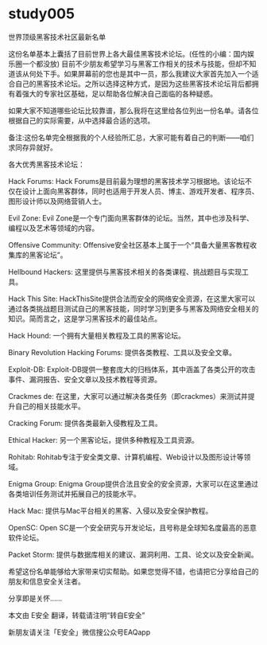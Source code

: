 # study005

世界顶级黑客技术社区最新名单

这份名单基本上囊括了目前世界上各大最佳黑客技术论坛。(任性的小编：国内娱乐圈一个都没放)
目前不少朋友希望学习与黑客工作相关的技术与技能，但却不知道该从何处下手。如果屏幕前的您也是其中一员，那么我建议大家首先加入一个适合自己的黑客技术论坛。之所以选择这种方式，是因为这些黑客技术论坛背后都拥有着强大的专家社区基础，足以帮助各位解决自己面临的各种疑惑。

如果大家不知道哪些论坛比较靠谱，那么我将在这里给各位列出一份名单。请各位根据自己的实际需要，从中选择最合适的选项。

备注:这份名单完全根据我的个人经验所汇总，大家可能有着自己的判断——咱们求同存异就好。

各大优秀黑客技术论坛：

Hack Forums: 
Hack Forums是目前最为理想的黑客技术学习根据地。该论坛不仅在设计上面向黑客群体，同时也适用于开发人员、博主、游戏开发者、程序员、图形设计师以及网络营销人士。

Evil Zone:
Evil Zone是一个专门面向黑客群体的论坛。当然，其中也涉及科学、编程以及艺术等领域的内容。

Offensive Community:
Offensive安全社区基本上属于一个“具备大量黑客教程收集库的黑客论坛”。

Hellbound Hackers:
这里提供与黑客技术相关的各类课程、挑战题目与实现工具。

Hack This Site:
HackThisSite提供合法而安全的网络安全资源，在这里大家可以通过各类挑战题目测试自己的黑客技能，同时学习到更多与黑客及网络安全相关的知识。简而言之，这是学习黑客技术的最佳站点。

Hack Hound:
一个拥有大量相关教程及工具的黑客论坛。

Binary Revolution Hacking Forums:
提供各类教程、工具以及安全文章。

Exploit-DB:
Exploit-DB提供一整套庞大的归档体系，其中涵盖了各类公开的攻击事件、漏洞报告、安全文章以及技术教程等资源。

Crackmes de:
在这里，大家可以通过解决各类任务（即crackmes）来测试并提升自己的相关技能水平。

Cracking Forum:
提供各类最新入侵教程及工具。

Ethical Hacker:
另一个黑客论坛，提供多种教程及工具资源。

Rohitab:
Rohitab专注于安全类文章、计算机编程、Web设计以及图形设计等领域。

Enigma Group:
Enigma Group提供合法且安全的安全资源，大家可以在这里通过各类培训任务测试并拓展自己的技能水平。

Hack Mac:
提供与Mac平台相关的黑客、入侵以及安全保护教程。

OpenSC:
Open SC是一个安全研究与开发论坛，且号称是全球知名度最高的恶意软件论坛。

Packet Storm:
提供与数据库相关的建议、漏洞利用、工具、论文以及安全新闻。

希望这份名单能够给大家带来切实帮助。如果您觉得不错，也请把它分享给自己的朋友和信息安全关注者。

分享即是关怀……

本文由 E安全 翻译，转载请注明“转自E安全”

新朋友请关注「E安全」微信搜公众号EAQapp
